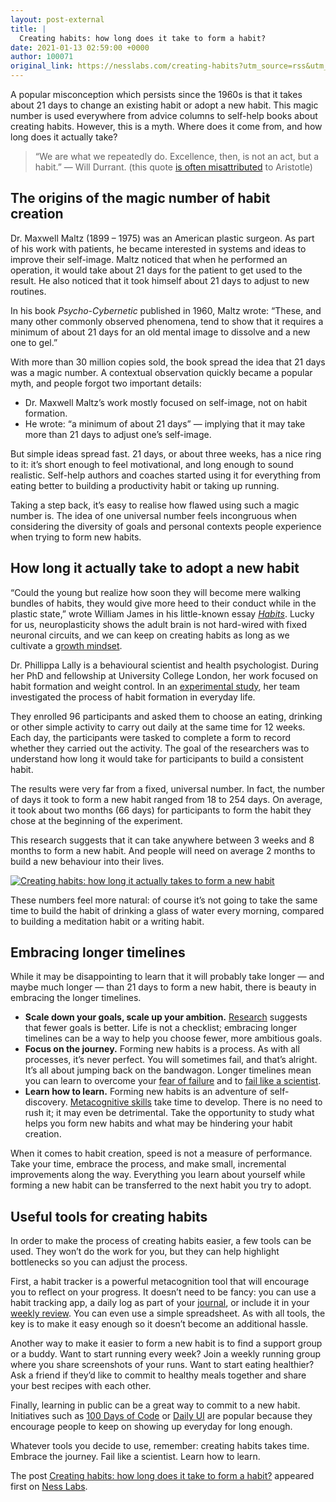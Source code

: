 ```yaml
---
layout: post-external
title: |
  Creating habits: how long does it take to form a habit?
date: 2021-01-13 02:59:00 +0000
author: 100071
original_link: https://nesslabs.com/creating-habits?utm_source=rss&utm_medium=rss&utm_campaign=creating-habits
---
```


A popular misconception which persists since the 1960s is that it takes about 21 days to change an existing habit or adopt a new habit. This magic number is used everywhere from advice columns to self-help books about creating habits. However, this is a myth. Where does it come from, and how long does it actually take?

> “We are what we repeatedly do. Excellence, then, is not an act, but a habit.” — Will Durrant. (this quote [is often misattributed](https://medium.com/the-mission/my-favourite-quote-of-all-time-is-a-misattribution-66356f22843d) to Aristotle)

## The origins of the magic number of habit creation

Dr. Maxwell Maltz (1899 – 1975) was an American plastic surgeon. As part of his work with patients, he became interested in systems and ideas to improve their self-image. Maltz noticed that when he performed an operation, it would take about 21 days for the patient to get used to the result. He also noticed that it took himself about 21 days to adjust to new routines.

In his book _Psycho-Cybernetic_ published in 1960, Maltz wrote: “These, and many other commonly observed phenomena, tend to show that it requires a minimum of about 21 days for an old mental image to dissolve and a new one to gel.”

With more than 30 million copies sold, the book spread the idea that 21 days was a magic number. A contextual observation quickly became a popular myth, and people forgot two important details:

- Dr. Maxwell Maltz’s work mostly focused on self-image, not on habit formation.
- He wrote: “a minimum of about 21 days” — implying that it may take more than 21 days to adjust one’s self-image.

But simple ideas spread fast. 21 days, or about three weeks, has a nice ring to it: it’s short enough to feel motivational, and long enough to sound realistic. Self-help authors and coaches started using it for everything from eating better to building a productivity habit or taking up running.

Taking a step back, it’s easy to realise how flawed using such a magic number is. The idea of one universal number feels incongruous when considering the diversity of goals and personal contexts people experience when trying to form new habits.

## How long it actually take to adopt a new habit

“Could the young but realize how soon they will become mere walking bundles of habits, they would give more heed to their conduct while in the plastic state,” wrote William James in his little-known essay [_Habits_](https://amzn.to/39zetgm). Lucky for us, neuroplasticity shows the adult brain is not hard-wired with fixed neuronal circuits, and we can keep on creating habits as long as we cultivate a [growth mindset](https://nesslabs.com/growth-mindset).

Dr. Phillippa Lally is a behavioural scientist and health psychologist. During her PhD and fellowship at University College London, her work focused on habit formation and weight control. In an [experimental study](https://onlinelibrary.wiley.com/doi/abs/10.1002/ejsp.674), her team investigated the process of habit formation in everyday life.

They enrolled 96 participants and asked them to choose an eating, drinking or other simple activity to carry out daily at the same time for 12 weeks. Each day, the participants were tasked to complete a form to record whether they carried out the activity. The goal of the researchers was to understand how long it would take for participants to build a consistent habit.

The results were very far from a fixed, universal number. In fact, the number of days it took to form a new habit ranged from 18 to 254 days. On average, it took about two months (66 days) for participants to form the habit they chose at the beginning of the experiment.

This research suggests that it can take anywhere between 3 weeks and 8 months to form a new habit. And people will need on average 2 months to build a new behaviour into their lives.

[![Creating habits: how long it actually takes to form a new habit](https://nesslabs.com/wp-content/uploads/2021/01/how-long-it-takes-to-form-a-new-habit-banner-illustration.jpg)](https://nesslabs.com/wp-content/uploads/2021/01/how-long-it-takes-to-form-a-new-habit-banner-illustration.jpg)

These numbers feel more natural: of course it’s not going to take the same time to build the habit of drinking a glass of water every morning, compared to building a meditation habit or a writing habit.

## Embracing longer timelines

While it may be disappointing to learn that it will probably take longer — and maybe much longer — than 21 days to form a new habit, there is beauty in embracing the longer timelines.

- **Scale down your goals, scale up your ambition.** [Research](https://journals.sagepub.com/doi/10.1509/jmr.10.0250) suggests that fewer goals is better. Life is not a checklist; embracing longer timelines can be a way to help you choose fewer, more ambitious goals.
- **Focus on the journey.** Forming new habits is a process. As with all processes, it’s never perfect. You will sometimes fail, and that’s alright. It’s all about jumping back on the bandwagon. Longer timelines mean you can learn to overcome your [fear of failure](https://nesslabs.com/fear-of-failure) and to [fail like a scientist](https://nesslabs.com/fail-like-a-scientist).
- **Learn how to learn.** Forming new habits is an adventure of self-discovery. [Metacognitive skills](https://nesslabs.com/metacognition) take time to develop. There is no need to rush it; it may even be detrimental. Take the opportunity to study what helps you form new habits and what may be hindering your habit creation.

When it comes to habit creation, speed is not a measure of performance. Take your time, embrace the process, and make small, incremental improvements along the way. Everything you learn about yourself while forming a new habit can be transferred to the next habit you try to adopt.

## Useful tools for creating habits

In order to make the process of creating habits easier, a few tools can be used. They won’t do the work for you, but they can help highlight bottlenecks so you can adjust the process.

First, a habit tracker is a powerful metacognition tool that will encourage you to reflect on your progress. It doesn’t need to be fancy: you can use a habit tracking app, a daily log as part of your [journal](https://nesslabs.com/plus-minus-next), or include it in your [weekly review](https://nesslabs.com/weekly-review). You can even use a simple spreadsheet. As with all tools, the key is to make it easy enough so it doesn’t become an additional hassle.

Another way to make it easier to form a new habit is to find a support group or a buddy. Want to start running every week? Join a weekly running group where you share screenshots of your runs. Want to start eating healthier? Ask a friend if they’d like to commit to healthy meals together and share your best recipes with each other.

Finally, learning in public can be a great way to commit to a new habit. Initiatives such as [100 Days of Code](https://twitter.com/hashtag/100DaysOfCode) or [Daily UI](https://twitter.com/hashtag/DailyUI) are popular because they encourage people to keep on showing up everyday for long enough.

Whatever tools you decide to use, remember: creating habits takes time. Embrace the journey. Fail like a scientist. Learn how to learn.

The post [Creating habits: how long does it take to form a habit?](https://nesslabs.com/creating-habits) appeared first on [Ness Labs](https://nesslabs.com).
